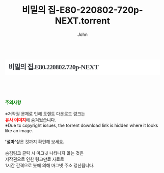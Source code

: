 ﻿---
layout: post
title:  "비밀의 집-E80-220802-720p-NEXT.torrent"
author: John
categories: [ 드라마 ]
tags: [  ]
image:  
description: "비밀의 집-E80-220802-720p-NEXT torrent 정보 공유"
toc: true
toc_sticky: true
---

<br>
<div class="view-img">
<a class="view_image" href="https://torrentmobile59.com/bbs/view_image.php?fn=%2Fdata%2Ffile%2Fdrama%2F3659260999_KmAYQkJ5_050c39f4447f99bcd43e34c8831e5c3a902f897b.jpg" target="_blank"><img alt="" class="img-tag" content="https://torrentmobile59.com/data/file/drama/3659260999_KmAYQkJ5_050c39f4447f99bcd43e34c8831e5c3a902f897b.jpg" itemprop="image" src="https://torrentmobile59.com/data/file/drama/3659260999_KmAYQkJ5_050c39f4447f99bcd43e34c8831e5c3a902f897b.jpg"/></a></div><div class="view-content" itemprop="description">
<h1 style="margin:0px;font-size:22px;font-family:dotum;line-height:50px;color:rgb(59,62,67);padding:0px 10px;border:0px;white-space:nowrap;letter-spacing:-1px;background-color:rgb(255,255,255);">비밀의 집.E80.220802.720p-NEXT</h1> </div>
    
<br><br><br>
<p data-ke-size="size16"><b><span style="color: green;">주의사항</span></b><br /><br />※저작권 문제로 인해 토렌트 다운로드 링크는<br /><b><span style="color: red;">유사 이미지</span></b>에 숨겨뒀습니다.<br />※Due to copyright issues, the torrent download link is hidden where it looks like an image.<br /><br /><b>'설마'</b>싶은 것까지 확인해 보세요.<br /><br />숨김링크 클릭 시 마그넷 나타나지 않는 것은<br />저작권으로 인한 링크만료 자료로<br />1시간 간격으로 봇에 의해 마그넷 주소 갱신됩니다.</p>
